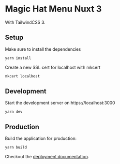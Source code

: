 # Magic Hat Menu Nuxt 3

With TailwindCSS 3.

## Setup

Make sure to install the dependencies

```bash
yarn install
```

Create a new SSL cert for localhost with mkcert

```bash
mkcert localhost
```

## Development

Start the development server on https://localhost:3000

```bash
yarn dev
```

## Production

Build the application for production:

```bash
yarn build
```

Checkout the [deployment documentation](https://v3.nuxtjs.org/docs/deployment).